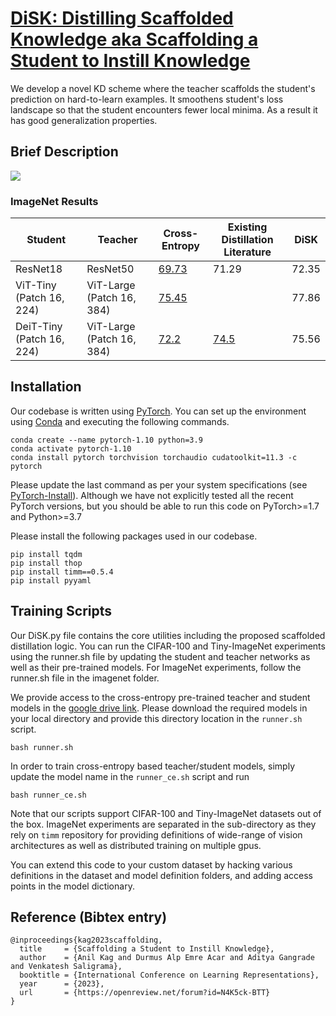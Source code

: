 # [DiSK: Distilling Scaffolded Knowledge aka Scaffolding a Student to Instill Knowledge](https://openreview.net/forum?id=N4K5ck-BTT)

We develop a novel KD scheme where the teacher scaffolds the student's prediction on hard-to-learn examples.  It smoothens student's loss landscape so that the student encounters fewer local minima. As a result it has good generalization properties.

## Brief Description  

![](<pdf/PDE-GlobalLayer-Poster.png>)

### ImageNet Results

| **Student**               | **Teacher**               | **Cross-Entropy** | **Existing  Distillation Literature** | **DiSK** |
|---------------------------|---------------------------|-------------------|---------------------------------------|----------|
| ResNet18                  | ResNet50                  | [69.73](https://github.com/huggingface/pytorch-image-models/blob/v0.5.4/results/results-imagenet.csv)             | 71.29                                 | 72.35    |
| ViT-Tiny (Patch 16, 224)  | ViT-Large (Patch 16, 384) | [75.45](https://github.com/huggingface/pytorch-image-models/blob/v0.5.4/results/results-imagenet.csv)             |                                       | 77.86    |
| DeiT-Tiny (Patch 16, 224) | ViT-Large (Patch 16, 384) | [72.2](https://github.com/facebookresearch/deit/blob/main/README_deit.md)              | [74.5](https://github.com/facebookresearch/deit/blob/main/README_deit.md)                                  | 75.56    |


## Installation

Our codebase is written using [PyTorch](https://pytorch.org). You can set up the environment using [Conda](https://www.anaconda.com/products/individual) and executing the following commands.  

```
conda create --name pytorch-1.10 python=3.9
conda activate pytorch-1.10
conda install pytorch torchvision torchaudio cudatoolkit=11.3 -c pytorch
```

Please update the last command as per your system specifications (see [PyTorch-Install](https://pytorch.org/get-started/locally/)). Although we have not explicitly tested all the recent PyTorch versions, but you should be able to run this code on PyTorch>=1.7 and Python>=3.7


Please install the following packages used in our codebase.

```
pip install tqdm
pip install thop
pip install timm==0.5.4
pip install pyyaml
```

## Training Scripts 

Our DiSK.py file contains the core utilities including the proposed scaffolded distillation logic. You can run the CIFAR-100 and Tiny-ImageNet experiments using the runner.sh file by updating the student and teacher networks as well as their pre-trained models. For ImageNet experiments, follow the runner.sh file in the imagenet folder. 

We provide access to the cross-entropy pre-trained teacher and student models in the [google drive link](https://drive.google.com/drive/folders/1ZDJTXiPAzKOMd8n9wsHCS2-PQWHTbouS?usp=share_link). Please download the required models in your local directory and provide this directory location in the ```runner.sh``` script.

```
bash runner.sh
```

In order to train cross-entropy based teacher/student models, simply update the model name in the ```runner_ce.sh``` script and run 
```
bash runner_ce.sh
```

Note that our scripts support CIFAR-100 and Tiny-ImageNet datasets out of the box. ImageNet experiments are separated in the sub-directory as they rely on ```timm``` repository for providing definitions of wide-range of vision architectures as well as distributed training on multiple gpus. 

You can extend this code to your custom dataset by hacking various definitions in the dataset and model definition folders, and adding access points in the model dictionary.

## Reference (Bibtex entry)


```
@inproceedings{kag2023scaffolding,
  title     = {Scaffolding a Student to Instill Knowledge},
  author    = {Anil Kag and Durmus Alp Emre Acar and Aditya Gangrade and Venkatesh Saligrama},
  booktitle = {International Conference on Learning Representations},
  year      = {2023},
  url       = {https://openreview.net/forum?id=N4K5ck-BTT}
}
```
